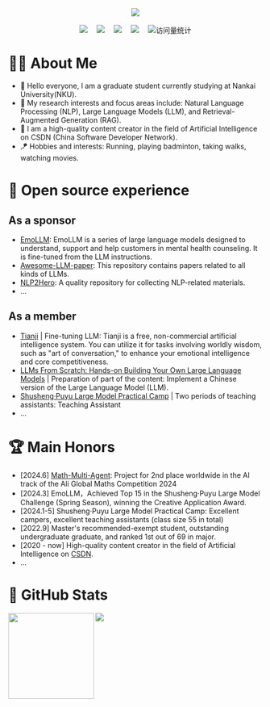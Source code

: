 <div align="center">
  
  <!-- dynamic typing effect 动态打字效果 -->
  <div>
    <a href="https://blog.sunguoqi.com/">
      <img src="https://readme-typing-svg.demolab.com?font=Fira+Code&pause=1000&width=435&lines=Have a pleasant day!&center=true&size=27" />
    </a>
  </div>

 

  <!-- for beauty 留个空行好看点 -->
  <div>&nbsp;</div>
  
  <!-- profile logo 个人资料徽标 -->
  <div>
    <a href="https://blog.csdn.net/qq_49821869?spm=1000.2115.3001.5343"><img src="https://img.shields.io/badge/Website-BLOG-blue" /></a>&emsp;
    <a href="https://space.bilibili.com/474355405?spm_id_from=333.1007.0.0"><img src="https://img.shields.io/badge/Bilibili-Bilibili-ff69b4" /></a>&emsp;
    <a href="https://www.zhihu.com/people/grit-35-86"><img src="https://img.shields.io/badge/Zhihu-Zhihu-blue" /></a>&emsp;
    <a href="https://www.yuque.com/ajupyter"><img src="https://img.shields.io/badge/yuque-Yuque-green" /></a>&emsp;
    <!-- visitor statistics logo 访问量统计徽标 -->
    <img src="https://komarev.com/ghpvc/?username=aJupyter&label=Views&color=0e75b6&style=flat" alt="访问量统计" />
  </div>
  
</div>

#   👨‍🎓 About Me
- 👋 Hello everyone, I am a graduate student currently studying at Nankai University(NKU).
- 💬 My research interests and focus areas include: Natural Language Processing (NLP), Large Language Models (LLM), and Retrieval-Augmented Generation (RAG).
- 📖 I am a high-quality content creator in the field of Artificial Intelligence on CSDN (China Software Developer Network).
- 🪁 Hobbies and interests: Running, playing badminton, taking walks, watching movies.


# 🌼 Open source experience
## As a sponsor
- [EmoLLM](https://github.com/SmartFlowAI/EmoLLM): EmoLLM is a series of large language models designed to understand, support and help customers in mental health counseling. It is fine-tuned from the LLM instructions.
- [Awesome-LLM-paper](https://github.com/aJupyter/Awesome-LLM-paper): This repository contains papers related to all kinds of LLMs.
- [NLP2Hero](https://github.com/aJupyter/NLP2Hero): A quality repository for collecting NLP-related materials.
- …


## As a member
- [Tianji](https://github.com/SocialAI-tianji/Tianji) | Fine-tuning LLM: Tianji is a free, non-commercial artificial intelligence system. You can utilize it for tasks involving worldly wisdom, such as "art of conversation," to enhance your emotional intelligence and core competitiveness. 
- [LLMs From Scratch: Hands-on Building Your Own Large Language Models](https://github.com/datawhalechina/llms-from-scratch-cn) | Preparation of part of the content: Implement a Chinese version of the Large Language Model (LLM).
- [Shusheng·Puyu Large Model Practical Camp](https://github.com/InternLM/tutorial/) | Two periods of teaching assistants: Teaching Assistant
- …

# 🏆 Main Honors
- [2024.6] [Math-Multi-Agent](https://github.com/isaacJinyu/Math-Multi-Agent): Project for 2nd place worldwide in the AI track of the Ali Global Maths Competition 2024
- [2024.3] EmoLLM，Achieved Top 15 in the Shusheng·Puyu Large Model Challenge (Spring Season), winning the Creative Application Award.
- [2024.1-5] Shusheng·Puyu Large Model Practical Camp: Excellent campers, excellent teaching assistants (class size 55 in total)
- [2022.9] Master's recommended-exempt student, outstanding undergraduate graduate, and ranked 1st out of 69 in major.
- [2020 - now] High-quality content creator in the field of Artificial Intelligence on [CSDN](https://blog.csdn.net/qq_49821869?spm=1000.2115.3001.5343).
- …

#  🤗 GitHub Stats 
<div>
  <img height="170" align="left" src="https://github-readme-stats.vercel.app/api?username=aJupyter&show_icons=true&theme=light" />
  <img src="https://github-readme-stats.vercel.app/api/top-langs/?username=aJupyter&hide_langs_below=1&theme=default&line_height=27&layout=compact" />
</div>
